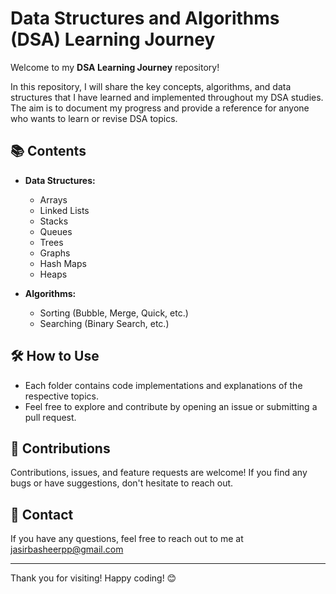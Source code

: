 # Data Structures and Algorithms (DSA) Learning Journey

Welcome to my **DSA Learning Journey** repository! 

In this repository, I will share the key concepts, algorithms, and data structures that I have learned and implemented throughout my DSA studies. The aim is to document my progress and provide a reference for anyone who wants to learn or revise DSA topics.

## 📚 Contents

- **Data Structures:**
  - Arrays
  - Linked Lists
  - Stacks
  - Queues
  - Trees
  - Graphs
  - Hash Maps
  - Heaps

- **Algorithms:**
  - Sorting (Bubble, Merge, Quick, etc.)
  - Searching (Binary Search, etc.)
  

## 🛠️ How to Use

- Each folder contains code implementations and explanations of the respective topics.
- Feel free to explore and contribute by opening an issue or submitting a pull request.

## 🤝 Contributions

Contributions, issues, and feature requests are welcome! If you find any bugs or have suggestions, don't hesitate to reach out.

## 📧 Contact

If you have any questions, feel free to reach out to me at jasirbasheerpp@gmail.com

---

Thank you for visiting! Happy coding! 😊
